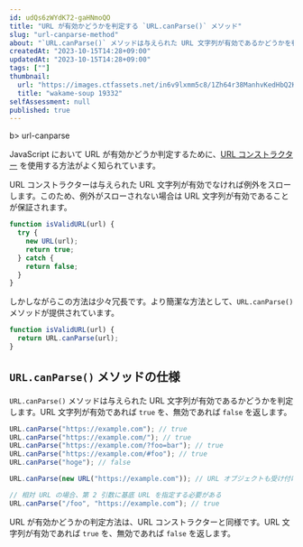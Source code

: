 ```yaml
---
id: udQs6zWYdK72-gaHNmoQO
title: "URL が有効かどうかを判定する `URL.canParse()` メソッド"
slug: "url-canparse-method"
about: "`URL.canParse()` メソッドは与えられた URL 文字列が有効であるかどうかを判定します。URL 文字列が有効であれば `true` を、無効であれば `false` を返します。これは URL コンストラクターを用いた `try...catch` 文による判定よりも簡潔に記述できます。"
createdAt: "2023-10-15T14:28+09:00"
updatedAt: "2023-10-15T14:28+09:00"
tags: [""]
thumbnail:
  url: "https://images.ctfassets.net/in6v9lxmm5c8/1Zh64r38ManhvKedHbQ2Kc/787597ddad6cc18640cd8c3fd5b0477f/wakame-soup_19332.png"
  title: "wakame-soup 19332"
selfAssessment: null
published: true
---
```

b> url-canparse

JavaScript において URL が有効かどうか判定するために、[URL コンストラクター](https://developer.mozilla.org/ja/docs/Web/API/URL/URL) を使用する方法がよく知られています。

URL コンストラクターは与えられた URL 文字列が有効でなければ例外をスローします。このため、例外がスローされない場合は URL 文字列が有効であることが保証されます。

```js
function isValidURL(url) {
  try {
    new URL(url);
    return true;
  } catch {
    return false;
  }
}
```

しかしながらこの方法は少々冗長です。より簡潔な方法として、`URL.canParse()` メソッドが提供されています。

```js
function isValidURL(url) {
  return URL.canParse(url);
}
```

## `URL.canParse()` メソッドの仕様

`URL.canParse()` メソッドは与えられた URL 文字列が有効であるかどうかを判定します。URL 文字列が有効であれば `true` を、無効であれば `false` を返します。

```js
URL.canParse("https://example.com"); // true
URL.canParse("https://example.com/"); // true
URL.canParse("https://example.com/?foo=bar"); // true
URL.canParse("https://example.com/#foo"); // true
URL.canParse("hoge"); // false

URL.canParse(new URL("https://example.com")); // URL オブジェクトも受け付ける

// 相対 URL の場合、第 2 引数に基底 URL を指定する必要がある
URL.canParse("/foo", "https://example.com"); // true
```

URL が有効かどうかの判定方法は、URL コンストラクターと同様です。URL 文字列が有効であれば `true` を、無効であれば `false` を返します。
